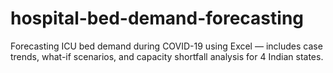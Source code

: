# hospital-bed-demand-forecasting
Forecasting ICU bed demand during COVID-19 using Excel — includes case trends, what-if scenarios, and capacity shortfall analysis for 4 Indian states.
